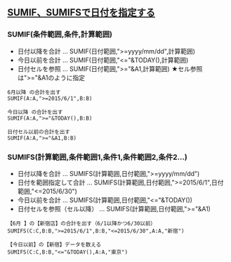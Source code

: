 ## [SUMIF、SUMIFSで日付を指定する](http://office-qa.com/Excel/ex222.htm)

### SUMIF(条件範囲,条件,計算範囲)
- 日付以降を合計 … SUMIF(日付範囲,">=yyyy/mm/dd",計算範囲)
- 今日以前を合計 … SUMIF(日付範囲,"<="&TODAY(),計算範囲)
- 日付セルを参照 … SUMIF(日付範囲,">="&A1,計算範囲)  ★セル参照は">="&A1のように指定

```
6月以降 の合計を出す
SUMIF(A:A,">=2015/6/1",B:B)

今日以降 の合計を出す
SUMIF(A:A,">="&TODAY(),B:B)

日付セル以前の合計を出す
SUMIF(A:A,">="&A1,B:B)
```

### SUMIFS(計算範囲,条件範囲1,条件1,条件範囲2,条件2…)
- 日付以降を合計 … SUMIFS(計算範囲,日付範囲,">=yyyy/mm/dd")
- 日付を範囲指定して合計 … SUMIFS(計算範囲,日付範囲,">=2015/6/1",日付範囲,"<=2015/6/30")
- 今日以前を合計 … SUMIFS(計算範囲,日付範囲,"<="&TODAY())
- 日付セルを参照（セル以降） … SUMIFS(計算範囲,日付範囲,">="&A1)
```
【6月 】の【新宿店】の合計を出す（6/1以降かつ6/30以前）
SUMIFS(C:C,B:B,">=2015/6/1",B:B,"<=2015/6/30",A:A,"新宿")

【今日以前】の【新宿】データを数える
SUMIFS(C:C,B:B,"<="&TODAY(),A:A,"東京")
```
